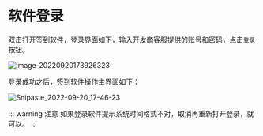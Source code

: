 # 软件登录

双击打开签到软件，登录界面如下，输入开发商客服提供的账号和密码，点击`登录`按钮。

![image-20220920173926323](https://vuepressdocs.oss-cn-hangzhou.aliyuncs.com/docsimages/202209201739465.png)

登录成功之后，签到软件操作主界面如下：

![Snipaste_2022-09-20_17-46-23](https://vuepressdocs.oss-cn-hangzhou.aliyuncs.com/docsimages/202209201750506.jpg)



::: warning 注意
如果登录软件提示系统时间格式不对，取消再重新打开登录，就可以。
:::

